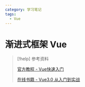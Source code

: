```yaml
---
category: 学习笔记
tags:
  - Vue
---
```


# 渐进式框架 Vue

> [!help] 参考资料
>
> [官方教程 - Vue快速入门](https://cn.vuejs.org/guide/quick-start.html)
> 
> [在线书籍 - Vue3.0 从入门到实战](https://github.com/SJanJan/Vue3-book)

